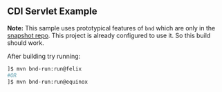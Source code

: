 ## CDI Servlet Example

**Note:** This sample uses prototypical features of `bnd` which are only in the [snapshot repo](https://bndtools.jfrog.io/bndtools/libs-snapshot/). This project is already configured to use it. So this build should work.

After building try running:

```sh
]$ mvn bnd-run:run@felix
#OR
]$ mvn bnd-run:run@equinox
```

